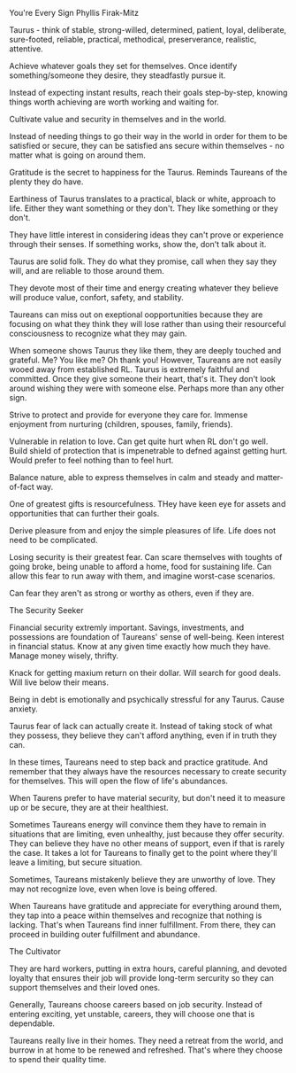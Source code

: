 You're Every Sign
Phyllis Firak-Mitz

Taurus - think of stable, strong-willed, determined, patient, loyal, deliberate, sure-footed, reliable, practical, methodical, preserverance, realistic, attentive.

Achieve whatever goals they set for themselves. Once identify something/someone they desire, they steadfastly pursue it.

Instead of expecting instant results, reach their goals step-by-step, knowing things worth achieving are worth working and waiting for.

Cultivate value and security in themselves and in the world.

Instead of needing things to go their way in the world in order for them to be satisfied or secure, they can be satisfied ans secure within themselves - no matter what is going on around them.

Gratitude is the secret to happiness for the Taurus. Reminds Taureans of the plenty they do have.

Earthiness of Taurus translates to a practical, black or white, approach to life. Either they want something or they don't. They like something or they don't.

They have little interest in considering ideas they can't prove or experience through their senses. If something works, show the, don't talk about it.

Taurus are solid folk. They do what they promise, call when they say they will, and are reliable to those around them.

They devote most of their time and energy creating whatever they believe will produce value, confort, safety, and stability.

Taureans can miss out on exeptional oopportunities because they are focusing on what they think they will lose rather than using their resourceful consciousness to recognize what they may gain.

When someone shows Taurus they like them, they are deeply touched and grateful. Me? You like me? Oh thank you! However, Taureans are not easily wooed away from established RL. Taurus is extremely faithful and committed. Once they give someone their heart, that's it. They don't look around wishing they were with someone else. Perhaps more than any other sign.

Strive to protect and provide for everyone they care for. Immense enjoyment from nurturing (children, spouses, family, friends).

Vulnerable in relation to love. Can get quite hurt when RL don't go well. Build shield of protection that is impenetrable to defned against getting hurt. Would prefer to feel nothing than to feel hurt.

Balance nature, able to express themselves in calm and steady and matter-of-fact way.

One of greatest gifts is resourcefulness. THey have keen eye for assets and opportunities that can further their goals.

Derive pleasure from and enjoy the simple pleasures of life. Life does not need to be complicated.

Losing security is their greatest fear. Can scare themselves with toughts of going broke, being unable to afford a home, food for sustaining life. Can allow this fear to run away with them, and imagine worst-case scenarios.

Can fear they aren't as strong or worthy as others, even if they are.

The Security Seeker

Financial security extremly important. Savings, investments, and possessions are foundation of Taureans' sense of well-being. Keen interest in financial status. Know at any given time exactly how much they have. Manage money wisely, thrifty. 

Knack for getting maxium return on their dollar. Will search for good deals. Will live below their means.

Being in debt is emotionally and psychically stressful for any Taurus. Cause anxiety.

Taurus fear of lack can actually create it. Instead of taking stock of what they possess, they believe they can't afford anything, even if in truth they can.

In these times, Taureans need to step back and practice gratitude. And remember that they always have the resources necessary to create security for themselves. This will open the flow of life's abundances.

When Taurens prefer to have material security, but don't need it to measure up or be secure, they are at their healthiest.

Sometimes Taureans energy will convince them they have to remain in situations that are limiting, even unhealthy, just because they offer security. They can believe they have no other means of support, even if that is rarely the case. It takes a lot for Taureans to finally get to the point where they'll leave a limiting, but secure situation.

Sometimes, Taureans mistakenly believe they are unworthy of love. They may not recognize love, even when love is being offered.

When Taureans have gratitude and appreciate for everything around them, they tap into a peace within themselves and recognize that nothing is lacking. That's when Taureans find inner fulfillment. From there, they can proceed in building outer fulfillment and abundance.

The Cultivator

They are hard workers, putting in extra hours, careful planning, and devoted loyalty that ensures their job will provide long-term sercurity so they can support themselves and their loved ones.

Generally, Taureans choose careers based on job security. Instead of entering exciting, yet unstable, careers, they will choose one that is dependable.

Taureans really live in their homes. They need a retreat from the world, and burrow in at home to be renewed and refreshed. That's where they choose to spend their quality time.











